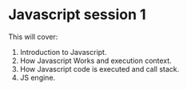 # Javascript session 1

This will cover: 
1. Introduction to Javascript.
2. How Javascript Works and execution context.
3. How Javascript code is executed and call stack.
4. JS engine.
